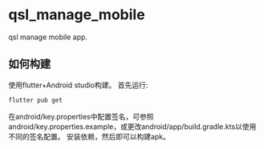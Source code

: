 # qsl_manage_mobile

qsl manage mobile app.

## 如何构建

使用flutter+Android studio构建。
首先运行:
```bash
flutter pub get
```
在android/key.properties中配置签名，可参照android/key.properties.example，或更改android/app/build.gradle.kts以使用不同的签名配置。
安装依赖，然后即可以构建apk。

